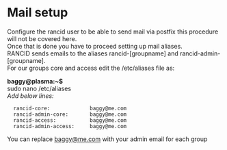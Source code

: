 # Mail setup
Configure the rancid user to be able to send mail via postfix this procedure will not be covered here.  
Once that is done you have to proceed setting up mail aliases.  
RANCID sends emails to the aliases rancid-[groupname] and rancid-admin-[groupname].  
For our groups core and access edit the /etc/aliases file as:

**baggy@plasma:~$**  
sudo nano /etc/aliases  
*Add below lines:*  
```
  rancid-core:             baggy@me.com  
  rancid-admin-core:       baggy@me.com  
  rancid-access:           baggy@me.com  
  rancid-admin-access:     baggy@me.com  
```
You can replace baggy@me.com with your admin email for each group
